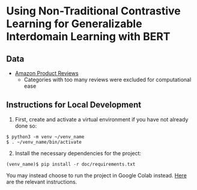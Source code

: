 # Using Non-Traditional Contrastive Learning for Generalizable Interdomain Learning with BERT
## Data
- [Amazon Product Reviews](https://nijianmo.github.io/amazon/index.html)
    - Categories with too many reviews were excluded for computational ease 

## Instructions for Local Development 
1. First, create and activate a virtual environment if you have not already done so: 
```
$ python3 -m venv ~/venv_name
$ . ~/venv_name/bin/activate
```

2. Install the necessary dependencies for the project: 
```
(venv_name)$ pip install -r doc/requirements.txt
```

You may instead choose to run the project in Google Colab instead. [Here](https://saturncloud.io/blog/how-can-i-run-notebooks-of-a-github-project-in-google-colab/) are the relevant instructions. 
